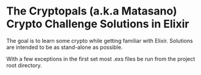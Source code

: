 # The Cryptopals (a.k.a Matasano) Crypto Challenge Solutions in Elixir

The goal is to learn some crypto while getting familiar with Elixir. Solutions
are intended to be as stand-alone as possible.

With a few exceptions in the first set most .exs files be run from the project root directory.
